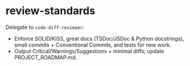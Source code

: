 # review-standards
Delegate to `code-diff-reviewer`:
- Enforce SOLID/KISS, great docs (TSDoc/JSDoc & Python docstrings),
  small commits + Conventional Commits, and tests for new work.
- Output Critical/Warnings/Suggestions + minimal diffs; update PROJECT_ROADMAP.md.
